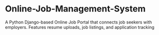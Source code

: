 # Online-Job-Management-System
A Python Django-based Online Job Portal that connects job seekers with employers. Features resume uploads, job listings, and application tracking
